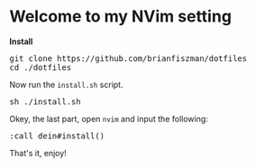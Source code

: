 <h1>Welcome to my NVim setting</h1>

**Install**
<pre>
git clone https://github.com/brianfiszman/dotfiles
cd ./dotfiles
</pre>
Now run the `install.sh` script.
<pre>sh ./install.sh</pre>


Okey, the last part, open `nvim` and input the following:
<pre>
:call dein#install()
</pre>

That's it, enjoy!